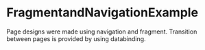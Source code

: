 # FragmentandNavigationExample

Page designs were made using navigation and fragment. Transition between pages is provided by using databinding.
